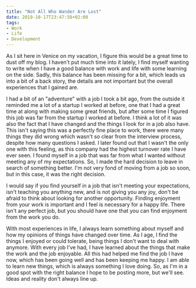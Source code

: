 ```yaml
---
title: "Not All Who Wander Are Lost"
date: 2019-10-17T23:47:58+02:00
tags:
- Work
- Life
- Development
---
```


As I sit here in Venice on my vacation, I figure this would be a great time to dust off my blog. I haven't put much time into it lately, I find myself wanting to write when I have a good balance with work and life with some learning on the side. Sadly, this balance has been missing for a bit, which leads us into a bit of a back story, the details are not important but the overall experiences that I gained are.

I had a bit of an "adventure" with a job I took a bit ago, from the outside it reminded me a lot of a startup I worked at before, one that I had a great time at along with making some great friends, but after some time I figured this job was far from the startup I worked at before. I think a lot of it was also the fact that I have changed and the things I look for in a job also have. This isn't saying this was a perfectly fine place to work, there were many things they did wrong which wasn't so clear from the interview process, despite how many questions I asked. I later found out that I wasn't the only one with this feeling, as this company had the highest turnover rate I have ever seen. I found myself in a job that was far from what I wanted without meeting any of my expectations. So, I made the hard decision to leave in search of something better. I'm not very fond of moving from a job so soon, but in this case, it was the right decision.

I would say if you find yourself in a job that isn't meeting your expectations, isn't teaching you anything new, and is not giving you any joy, don't be afraid to think about looking for another opportunity. Finding enjoyment from your work is important and I feel is necessary for a happy life. There isn't any perfect job, but you should have one that you can find enjoyment from the work you do.

With most experiences in life, I always learn something about myself and how my opinions of things have changed over time. As I age, I find the things I enjoyed or could tolerate, being things I don't want to deal with anymore. With every job I’ve had, I have learned about the things that make the work and the job enjoyable. All this had helped me find the job I have now, which has been going well and has been keeping me happy. I am able to learn new things, which is always something I love doing. So, as I'm in a good spot with the right balance I hope to be posting more, but we'll see. Ideas and reality don't always line up.
